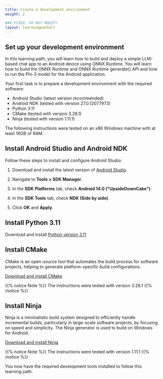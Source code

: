 ```yaml
---
title: Create a development environment
weight: 2

### FIXED, DO NOT MODIFY
layout: learningpathall
---
```


## Set up your development environment

In this learning path, you will learn how to build and deploy a simple LLM-based chat app to an Android device using ONNX Runtime. You will learn how to build the ONNX Runtime and ONNX Runtime generate() API and how to run the Phi-3 model for the Android application.

Your first task is to prepare a development environment with the required software:

- Android Studio (latest version recommended)
- Android NDK (tested with version 27.0.12077973)
- Python 3.11
- CMake (tested with version 3.28.1)
- Ninja (tested with version 1.11.1)

The following instructions were tested on an x86 Windows machine with at least 16GB of RAM.

## Install Android Studio and Android NDK

Follow these steps to install and configure Android Studio:

1. Download and install the latest version of [Android Studio](https://developer.android.com/studio/). 

2. Navigate to **Tools > SDK Manager**.

3. In the **SDK Platforms** tab, check **Android 14.0 ("UpsideDownCake")**.

4. In the **SDK Tools** tab, check **NDK (Side by side)**.

5. Click **OK** and **Apply**.

## Install Python 3.11

Download and install [Python version 3.11](https://www.python.org/downloads/release/python-3110/)

## Install CMake

CMake is an open-source tool that automates the build process for software projects, helping to generate platform-specific build configurations.

[Download and install CMake](https://cmake.org/download/)

{{% notice Note %}}
The instructions were tested with version 3.28.1
{{% /notice %}}

## Install Ninja

Ninja is a minimalistic build system designed to efficiently handle incremental builds, particularly in large-scale software projects, by focusing on speed and simplicity. The Ninja generator is used to build on Windows for Android.

[Download and install Ninja]( https://github.com/ninja-build/ninja/releases)

{{% notice Note %}}
The instructions were tested with version 1.11.1
{{% /notice %}}

You now have the required development tools installed to follow this learning path.
